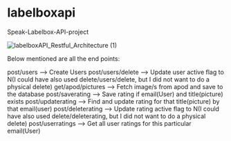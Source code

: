 # labelboxapi
Speak-Labelbox-API-project

![labelboxAPI_Restful_Architecture (1)](https://user-images.githubusercontent.com/95505215/151923033-296edf79-7246-4051-8a26-0a210d3d4104.png)

Below mentioned are all the end points:

post/users --> Create Users
post/users/delete --> Update user active flag to N(I could have also used delete/users/delete, but I did not want to do a physical delete)
get/apod/pictures --> Fetch image/s from apod and save to the database
post/saverating --> Save rating if email(User) and title(picture) exists
post/updaterating --> Find and update rating for that title(picture) by that email(user)
post/deleterating --> Update rating active flag to N(I could have also used delete/deleterating, but I did not want to do a physical delete)
post/userratings --> Get all user ratings for this particular email(User)
